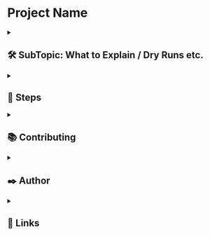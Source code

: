 
# Project Name

<!-- --- DEPLOYMENT STATUS CODE ---

Deployment Status: [![Deploy to Heroku](https://github.com/hassanaftab93/REPO-NAME/actions/workflows/main.yml/badge.svg?branch=main)](https://github.com/hassanaftab93/REPO-NAME/actions/workflows/main.yml)

-->
<!-- --- FORMAT OF MARK DOWN WITH COLLAPSIBLE MENU ---
<details>
  <summary>
    <h2>
      
    </h2>
  </summary>

</details>
-->
<!---------------------------------------- SECTION DIVIDER ---------------------------------------->
<details>
  <summary>
    <h2>
      🛠 SubTopic: What to Explain / Dry Runs etc.
    </h2>
  </summary>

  - Subtopic Detail 1
  - Subtopic Detail 2
</details>

<!---------------------------------------- SECTION DIVIDER ---------------------------------------->
<details>
  <summary>
    <h2>
      📑 Steps
    </h2>
  </summary>
  Clone this Repo

  ```bash
  git clone https://github.com/hassanaftab93/YOUTUBE-DOWNLOADER.git
  ```

  Create a Virtual Environment for this Project

  ```bash
  python -m venv venv
  ```

  Activate Virtual Environment for this Project

  Windows:
  ```bash
  source venv/Scripts/activate
  ```
  Linux:
  ```bash
  source ./venv/bin/activate
  ```

  Install the Required Libraries

  ```bash
  pip install -r requirements.txt
  ```

  Update the PyTube package to the latest release

  ```bash
  python -m pip install --upgrade pytube
  python3 -m pip install git+https://github.com/pytube/pytube
  ```

  Run the File 'yt.sh'

  ```bash
    sh yt.sh
  ```
</details>

<!---------------------------------------- SECTION DIVIDER ---------------------------------------->
<details>
  <summary>
    <h2>
      📚 Contributing
    </h2>
  </summary>

  Click here to learn more about: [Contributions](./docs/CONTRIBUTING.md)
</details>

<!---------------------------------------- SECTION DIVIDER ---------------------------------------->
<details>
  <summary>
    <h2>
      ✒️ Author
    </h2>
  </summary>

  <!--
  Add More Contributors/Authors here using the following line of code:
  - [@username](https://www.github.com/username)
  -->

  - [@hassanaftab93](https://www.github.com/hassanaftab93)

</details>

<!---------------------------------------- SECTION DIVIDER ---------------------------------------->
<details>
  <summary>
    <h2>
      🔗 Links
    </h2>
  </summary>

<!--

  Add your links here in the table below:
  Remove my Table and use your own links.

  |Type|Link|
  |:--:|:--:|
  |Portfolio| PORTFOLIO_LINK_HERE |
  |LinkedIn| LINKEDIN_LINK_HERE |

-->

  |Type|Link|
  |:--:|:--:|
  | Portfolio | [![portfolio](https://img.shields.io/badge/my_portfolio-000?style=for-the-badge&logo=ko-fi&logoColor=white)](https://linktr.ee/hassanaftab) |
  | LinkedIn | [![linkedin](https://img.shields.io/badge/linkedin-0A66C2?style=for-the-badge&logo=linkedin&logoColor=white)](https://www.linkedin.com/in/hassanaftab93/) |
</details>

<!---------------------------------------- SECTION DIVIDER ---------------------------------------->

